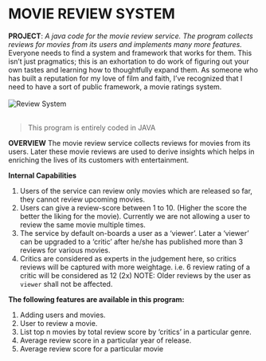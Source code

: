 # MOVIE REVIEW SYSTEM
**PROJECT**: *A java code for the movie review service. The program collects reviews for movies from its users and implements many more features.*
<br/>
Everyone needs to find a system and framework that works for them. This isn’t just pragmatics; this is an exhortation to do work of figuring out your own tastes and learning how to thoughtfully expand them. As someone who has built a reputation for my love of film and faith, I’ve recognized that I need to have a sort of public framework, a movie ratings system.
<br/>
<br/>
![Review System](https://www.feedbackexpress.com/wp-content/uploads/2018/05/amazon-product-reviews-guide.jpg)
<br/>
<br/>

> This program is entirely coded in JAVA

**OVERVIEW**
The movie review service collects reviews for movies from its users. Later these
movie reviews are used to derive insights which helps in enriching the lives of its
customers with entertainment.


**Internal Capabilities**
1. Users of the service can review only movies which are released so far, they
cannot review upcoming movies.
2. Users can give a review-score between 1 to 10. (Higher the score the better
the liking for the movie). Currently we are not allowing a user to review the
same movie multiple times.
3. The service by default on-boards a user as a ‘viewer’. Later a ‘viewer’ can
be upgraded to a ‘critic’ after he/she has published more than 3 reviews
for various movies.
4. Critics are considered as experts in the judgement here, so critics reviews
will be captured with more weightage. i.e. 6 review rating of a critic will be
considered as 12 (2x) NOTE: Older reviews by the user as `viewer` shall not
be affected.

**The following features are available in this program:**
1. Adding users and movies.
2. User to review a movie.
3. List top n movies by total review score by ‘critics’ in a particular genre.
4. Average review score in a particular year of release.
5. Average review score for a particular movie
